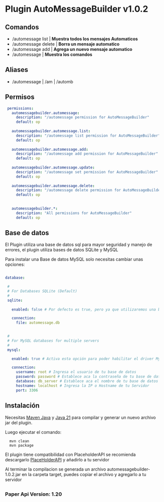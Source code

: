 # Plugin AutoMessageBuilder v1.0.2

## Comandos
  - /automessage list | **Muestra todos los mensajes Automaticos**
  - /automessage delete  <id> | **Borra un mensaje automatico**
  - /automessage add <identifier> <interval> <mensaje> | **Agrega un nuevo mensaje automatico**
  - /automessage | **Muestra los comandos**

## Aliases
  - /automessage | /am | /automb

## Permisos
 ```yaml
  permissions:
    automessagebuilder.automessage:
      description: "/automessage permission for AutoMessageBuilder"
      default: op
  
    automessagebuilder.automessage.list:
      description: "/automessage list permission for AutoMessageBuilder"
      default: op
  
    automessagebuilder.automessage.add:
      description: "/automessage add permission for AutoMessageBuilder"
      default: op
    
    automessagebuilder.automessage.update:
      description: "/automessage set permission for AutoMessageBuilder"
      default: op
  
    automessagebuilder.automessage.delete:
      description: "/automessage delete permission for AutoMessageBuilder"
      default: op
  
  
    automessagebuilder.*:
      description: "All permissions for AutoMessageBuilder"
      default: op
 ```

## Base de datos

El Plugin utiliza una base de datos sql para mayor seguridad y manejo de errores, el plugin utiliza bases de datos SQLite y MySQL

Para instalar una Base de datos MySQL solo necesitas cambiar unas opciones:

 ```yaml

database:

  #
  # For Databases SQLite (Default)
  #
  sqlite:
    
    enabled: false # Por defecto es true, pero ya que utilizaremos una base de datos mysql lo desactivamos

    connection:
      file: automessage.db
  

  #
  # For MySQL databases for multiple servers
  #
  mysql:

    enabled: true # Activa esta opción para poder habilitar el driver MySQL

    connection:
      username: root # Ingresa el usuario de tu base de datos 
      password: password # Establece aca la contraseña de tu base de datos
      database: db_server # Establece aca el nombre de tu base de datos
      hostname: localhost # Ingresa la IP o Hostname de tu Servidor
      port: 3306 


 ```

## Instalación
  
  Necesitas [Maven Java](https://maven.apache.org) y [Java 21](https://www.oracle.com/mx/java/technologies/downloads/) para compilar y generar un nuevo archivo jar del plugin.

  Luego ejecutar el comando:
  ```
    mvn clean 
    mvn package
  ```

  El plugin tiene compatibilidad con PlaceholderAPI se recomienda descargarlo [PlaceHolderAPI](https://www.spigotmc.org/resources/placeholderapi.6245/) y añadirlo a tu   servidor

  Al terminar la compilacion se generada un archivo automessagebuilder-1.0.2.jar en la carpeta target, puedes copiar el archivo y agregarlo a tu servidor
  


##

### Paper Api Version: 1.20
